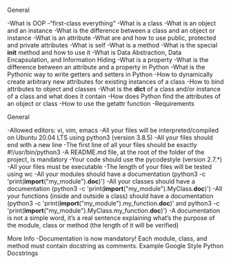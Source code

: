 General

-What is OOP
-“first-class everything”
-What is a class
-What is an object and an instance
-What is the difference between a class and an object or instance
-What is an attribute
-What are and how to use public, protected and private attributes
-What is self
-What is a method
-What is the special __init__ method and how to use it
-What is Data Abstraction, Data Encapsulation, and Information Hiding
-What is a property
-What is the difference between an attribute and a property in Python
-What is the Pythonic way to write getters and setters in Python
-How to dynamically create arbitrary new attributes for existing instances of a class
-How to bind attributes to object and classes
-What is the __dict__ of a class and/or instance of a class and what does it contain
-How does Python find the attributes of an object or class
-How to use the getattr function
-Requirements

General

-Allowed editors: vi, vim, emacs
-All your files will be interpreted/compiled on Ubuntu 20.04 LTS using python3 (version 3.8.5)
-All your files should end with a new line
-The first line of all your files should be exactly #!/usr/bin/python3
-A README.md file, at the root of the folder of the project, is mandatory
-Your code should use the pycodestyle (version 2.7.*)
-All your files must be executable
-The length of your files will be tested using wc
-All your modules should have a documentation (python3 -c 'print(__import__("my_module").__doc__)')
-All your classes should have a documentation (python3 -c 'print(__import__("my_module").MyClass.__doc__)')
-All your functions (inside and outside a class) should have a documentation (python3 -c 'print(__import__("my_module").my_function.__doc__)' and python3 -c 'print(__import__("my_module").MyClass.my_function.__doc__)')
-A documentation is not a simple word, it’s a real sentence explaining what’s the purpose of the module, class or method (the length of it will be verified)

More Info
-Documentation is now mandatory! Each module, class, and method must contain docstring as comments. Example Google Style Python Docstrings
